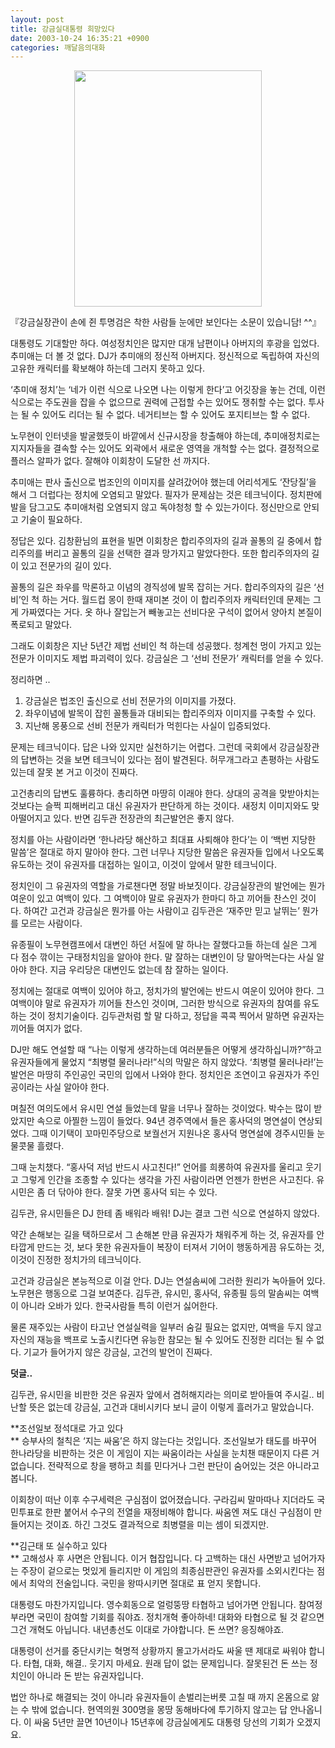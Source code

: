 ```yaml
---
layout: post
title: 강금실대통령 희망있다
date: 2003-10-24 16:35:21 +0900
categories: 깨달음의대화
---
```

<p align="center">
  <img src="http://drkimz.com/technote/board/KDR/upimg/1066980643.jpg" width="300" height="378" border="0" />
</p>

<p align="left">
  『강금실장관이 손에 쥔 투명검은 착한 사람들 눈에만 보인다는 소문이 있습니담! ^^』
</p>대통령도 기대할만 하다. 여성정치인은 많지만 대개 남편이나 아버지의 후광을 입었다. 추미애는 더 볼 것 없다. DJ가 추미애의 정신적 아버지다. 정신적으로 독립하여 자신의 고유한 캐릭터를 확보해야 하는데 그러지 못하고 있다. 

‘추미애 정치’는 ‘네가 이런 식으로 나오면 나는 이렇게 한다’고 어깃장을 놓는 건데, 이런 식으로는 주도권을 잡을 수 없으므로 권력에 근접할 수는 있어도 쟁취할 수는 없다. 투사는 될 수 있어도 리더는 될 수 없다. 네거티브는 할 수 있어도 포지티브는 할 수 없다. 

노무현이 인터넷을 발굴했듯이 바깥에서 신규시장을 창출해야 하는데, 추미애정치로는 지지자들을 결속할 수는 있어도 외곽에서 새로운 영역을 개척할 수는 없다. 결정적으로 플러스 알파가 없다. 잘해야 이회창이 도달한 선 까지다. 

추미애는 판사 출신으로 법조인의 이미지를 살려갔어야 했는데 어리석게도 ‘잔당질’을 해서 그 더럽다는 정치에 오염되고 말았다. 필자가 문제삼는 것은 테크닉이다. 정치판에 발을 담그고도 추미애처럼 오염되지 않고 독야청청 할 수 있는가이다. 정신만으로 안되고 기술이 필요하다. 

정답은 있다. 김창환님의 표현을 빌면 이회창은 합리주의자의 길과 꼴통의 길 중에서 합리주의를 버리고 꼴통의 길을 선택한 결과 망가지고 말았다한다. 또한 합리주의자의 길이 있고 전문가의 길이 있다. 

꼴통의 길은 좌우를 막론하고 이념의 경직성에 발목 잡히는 거다. 합리주의자의 길은 ‘선비’인 척 하는 거다. 월드컵 몽이 한때 재미본 것이 이 합리주의자 캐릭터인데 문제는 그게 가짜였다는 거다. 옷 하나 잘입는거 빼놓고는 선비다운 구석이 없어서 양아치 본질이 폭로되고 말았다. 

그래도 이회창은 지난 5년간 제법 선비인 척 하는데 성공했다. 청계천 멍이 가지고 있는 전문가 이미지도 제법 파괴력이 있다. 강금실은 그 ‘선비 전문가’ 캐릭터를 얻을 수 있다. 

정리하면 ..

1) 강금실은 법조인 출신으로 선비 전문가의 이미지를 가졌다.  
2) 좌우이념에 발목이 잡힌 꼴통들과 대비되는 합리주의자 이미지를 구축할 수 있다.  
3) 지난해 몽풍으로 선비 전문가 캐릭터가 먹힌다는 사실이 입증되었다. 

문제는 테크닉이다. 답은 나와 있지만 실천하기는 어렵다. 그런데 국회에서 강금실장관의 답변하는 것을 보면 테크닉이 있다는 점이 발견된다. 허무개그라고 촌평하는 사람도 있는데 잘못 본 거고 이것이 진짜다. 

고건총리의 답변도 훌륭하다. 총리하면 마땅히 이래야 한다. 상대의 공격을 맞받아치는 것보다는 슬쩍 피해버리고 대신 유권자가 판단하게 하는 것이다. 새정치 이미지와도 맞아떨어지고 있다. 반면 김두관 전장관의 최근발언은 좋지 않다. 

정치를 아는 사람이라면 ‘한나라당 해산하고 최대표 사퇴해야 한다’는 이 ‘백번 지당한 말씀’은 절대로 하지 말아야 한다. 그런 너무나 지당한 말씀은 유권자들 입에서 나오도록 유도하는 것이 유권자를 대접하는 일이고, 이것이 앞에서 말한 테크닉이다. 

정치인이 그 유권자의 역할을 가로챈다면 정말 바보짓이다. 강금실장관의 발언에는 뭔가 여운이 있고 여백이 있다. 그 여백이야 말로 유권자가 한마디 하고 끼어들 찬스인 것이다. 하여간 고건과 강금실은 뭔가를 아는 사람이고 김두관은 ‘재주만 믿고 날뛰는’ 뭔가를 모르는 사람이다. 

유종필이 노무현캠프에서 대변인 하던 서질에 말 하나는 잘했다고들 하는데 실은 그게 다 점수 깎이는 구태정치임을 알아야 한다. 말 잘하는 대변인이 당 말아먹는다는 사실 알아야 한다. 지금 우리당은 대변인도 없는데 참 잘하는 일이다. 

정치에는 절대로 여백이 있어야 하고, 정치가의 발언에는 반드시 여운이 있어야 한다. 그 여백이야 말로 유권자가 끼어들 찬스인 것이며, 그러한 방식으로 유권자의 참여를 유도하는 것이 정치기술이다. 김두관처럼 할 말 다하고, 정답을 콕콕 찍어서 말하면 유권자는 끼어들 여지가 없다.

DJ만 해도 연설할 때 “나는 이렇게 생각하는데 여러분들은 어떻게 생각하십니까?”하고 유권자들에게 물었지 “최병렬 물러나라!”식의 막말은 하지 않았다. ‘최병렬 물러나라!’는 발언은 마땅히 주인공인 국민의 입에서 나와야 한다. 정치인은 조연이고 유권자가 주인공이라는 사실 알아야 한다.

며칠전 여의도에서 유시민 연설 들었는데 말을 너무나 잘하는 것이었다. 박수는 많이 받았지만 속으로 아찔한 느낌이 들었다. 94년 경주역에서 들은 홍사덕의 명연설이 연상되었다. 그때 이기택이 꼬마민주당으로 보궐선거 지원나온 홍사덕 명연설에 경주시민들 눈물콧물 흘렸다.

그때 눈치챘다. “홍사덕 저넘 반드시 사고친다!” 언어를 희롱하여 유권자를 울리고 웃기고 그렇게 인간을 조종할 수 있다는 생각을 가진 사람이라면 언젠가 한번은 사고친다. 유시민은 좀 더 닦아야 한다. 잘못 가면 홍사덕 되는 수 있다. 

김두관, 유시민들은 DJ 한테 좀 배워라 배워! DJ는 결코 그런 식으로 연설하지 않았다. 

약간 손해보는 길을 택하므로서 그 손해본 만큼 유권자가 채워주게 하는 것, 유권자를 안타깝게 만드는 것, 보다 못한 유권자들이 복장이 터져서 기어이 행동하게끔 유도하는 것, 이것이 진정한 정치가의 테크닉이다. 

고건과 강금실은 본능적으로 이걸 안다. DJ는 연설솜씨에 그러한 원리가 녹아들어 있다. 노무현은 행동으로 그걸 보여준다. 김두관, 유시민, 홍사덕, 유종필 등의 말솜씨는 여백이 아니라 오바가 있다. 한국사람들 특히 이런거 싫어한다. 

물론 재주있는 사람이 타고난 연설실력을 일부러 숨길 필요는 없지만, 여백을 두지 않고 자신의 재능을 백프로 노출시킨다면 유능한 참모는 될 수 있어도 진정한 리더는 될 수 없다. 기교가 들어가지 않은 강금실, 고건의 발언이 진짜다. 

**덧글..**

김두관, 유시민을 비판한 것은 유권자 앞에서 겸허해지라는 의미로 받아들여 주시길.. 비난할 뜻은 없는데 강금실, 고건과 대비시키다 보니 글이 이렇게 흘러가고 말았습니다.

**조선일보 정석대로 가고 있다  
** 승부사의 철칙은 ‘지는 싸움’은 하지 않는다는 것입니다. 조선일보가 태도를 바꾸어 한나라당을 비판하는 것은 이 게임이 지는 싸움이라는 사실을 눈치챈 때문이지 다른 거 없습니다. 전략적으로 창을 팽하고 최를 민다거나 그런 판단이 숨어있는 것은 아니라고 봅니다. 

이회창이 떠난 이후 수구세력은 구심점이 없어졌습니다. 구라김씨 말마따나 지더라도 국민투표로 한판 붙어서 수구의 전열을 재정비해야 합니다. 싸움엔 져도 대신 구심점이 만들어지는 것이죠. 하긴 그것도 결과적으로 최병렬을 미는 셈이 되겠지만.

**김근태 또 실수하고 있다  
** 고해성사 후 사면은 안됩니다. 이거 협잡입니다. 다 고백하는 대신 사면받고 넘어가자는 주장이 겉으로는 멋있게 들리지만 이 게임의 최종심판관인 유권자를 소외시킨다는 점에서 최악의 전술입니다. 국민을 왕따시키면 절대로 표 얻지 못합니다. 

대통령도 마찬가지입니다. 영수회동으로 얼렁뚱땅 타협하고 넘어가면 안됩니다. 참여정부라면 국민이 참여할 기회를 줘야죠. 정치개혁 좋아하네! 대화와 타협으로 될 것 같으면 그건 개혁도 아닙니다. 내년총선도 이대로 가야합니다. 돈 쓰면? 응징해야죠. 

대통령이 선거를 중단시키는 혁명적 상황까지 몰고가서라도 싸울 땐 제대로 싸워야 합니다. 타협, 대화, 해결.. 웃기지 마세요. 원래 답이 없는 문제입니다. 잘못된건 돈 쓰는 정치인이 아니라 돈 받는 유권자입니다. 

법안 하나로 해결되는 것이 아니라 유권자들이 손벌리는버릇 고칠 때 까지 온몸으로 앓는 수 밖에 없습니다. 현역의원 300명을 몽땅 동해바다에 투기하지 않고는 답 안나옵니다. 이 싸움 5년만 끌면 10년이나 15년후에 강금실에게도 대통령 당선의 기회가 오겠지요.